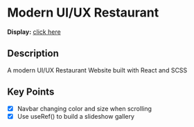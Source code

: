 # Modern UI/UX Restaurant

**Display:** [click here](https://hunterbiu1205.github.io/Modern-UI-UX-Restaurant/)


## **Description**

A modern UI/UX Restaurant Website built with React and SCSS

## **Key Points**

- [x] Navbar changing color and size when scrolling
- [x] Use useRef() to build a slideshow gallery
